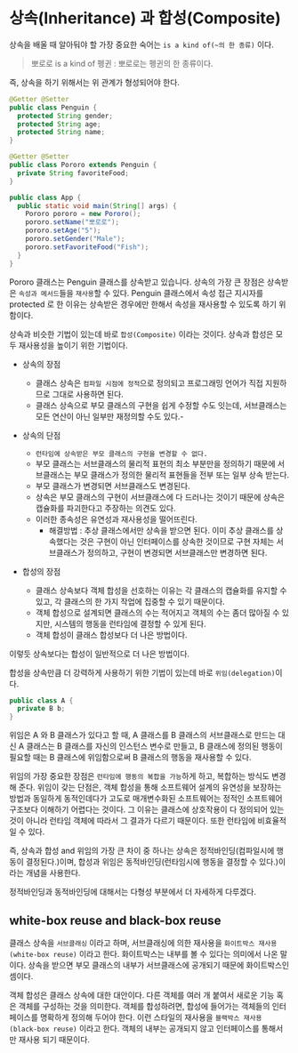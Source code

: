 # 상속(Inheritance) 과 합성(Composite)

상속을 배울 때 알아둬야 할 가장 중요한 숙어는 `is a kind of(~의 한 종류)` 이다.

> 뽀로로 is a kind of 펭귄 : 뽀로로는 펭귄의 한 종류이다.

즉, 상속을 하기 위해서는 위 관계가 형성되어야 한다.

```java
@Getter @Setter
public class Penguin {
  protected String gender;
  protected String age;
  protected String name;
}
```

```java
@Getter @Setter
public class Pororo extends Penguin {
  private String favoriteFood;
}
```

```java
public class App {
  public static void main(String[] args) {
    Pororo pororo = new Pororo();
    pororo.setName("뽀로로");
    pororo.setAge("5");
    pororo.setGender("Male");
    pororo.setFavoriteFood("Fish");
  }
}
```

Pororo 클래스는 Penguin 클래스를 상속받고 있습니다. 상속의 가장 큰 장점은 상속받은 `속성과 메서드`들을 `재사용`할 수 있다. Penguin 클래스에서 속성 접근 지시자를 protected 로 한 
이유는 상속받은 경우에만 한해서 속성을 재사용할 수 있도록 하기 위함이다.

상속과 비슷한 기법이 있는데 바로 `합성(Composite)` 이라는 것이다. 상속과 합성은 모두 재사용성을 높이기 위한 기법이다.

- 상속의 장점
  - 클래스 상속은 `컴파일 시점에 정적`으로 정의되고 프로그래밍 언어가 직접 지원하므로 그대로 사용하면 된다.
  - 클래스 상속으로 부모 클래스의 구현을 쉽게 수정할 수도 잇는데, 서브클래스는 모든 연산이 아닌 일부만 재정의할 수도 있다.-
- 상속의 단점
  - `런타임에 상속받은 부모 클래스의 구현을 변경할 수 없다.`
  - 부모 클래스는 서브클래스의 물리적 표현의 최소 부분만을 정의하기 때문에 서브클래스는 부모 클래스가 정의한 물리적 표현들을 전부 또는 일부 상속 받는다.
  - 부모 클래스가 변경되면 서브클래스도 변경된다.
  - 상속은 부모 클래스의 구현이 서브클래스에 다 드러나는 것이기 때문에 상속은 캡슐화를 파괴한다고 주장하는 의견도 있다.
  - 이러한 종속성은 유연성과 재사용성을 떨어뜨린다.
    - 해결방법 : 추상 클래스에서만 상속을 받으면 된다. 이미 추상 클래스를 상속했다는 것은 구현이 아닌 인터페이스를 상속한 것이므로 구현 자체는 서브클래스가 정의하고, 구현이 변경되면 서브클래스만 변경하면 된다.
    
- 합성의 장점
  - 클래스 상속보다 객체 합성을 선호하는 이유는 각 클래스의 캡슐화를 유지할 수 있고, 각 클래스의 한 가지 작업에 집중할 수 있기 때문이다.
  - 객체 합성으로 설계되면 클래스의 수는 적어지고 객체의 수는 좀더 많아질 수 있지만, 시스템의 행동을 런타임에 결정할 수 있게 된다.
  - 객체 합성이 클래스 합성보다 더 나은 방법이다.
  
이렇듯 상속보다는 합성이 일반적으로 더 나은 방법이다.

합성을 상속만큼 더 강력하게 사용하기 위한 기법이 있는데 바로 `위임(delegation)`이다.

```java
public class A {
  private B b;
}
```

위임은 A 와 B 클래스가 있다고 할 때, A 클래스를 B 클래스의 서브클래스로 만드는 대신 A 클래스는 B 클래스를 자신의 인스턴스 변수로 만들고, B 클래스에 정의된 행동이 필요할 때는 B 클래스에 위임함으로써 B 클래스의 행동을 재사용할 수 있다.

위임의 가장 중요한 장점은 `런타임에 행동의 복합을 가능`하게 하고, 복합하는 방식도 변경해 준다. 위임이 갖는 단점은, 객체 합성을 통해 소프트웨어 설계의 유연성을 보장하는 방법과 동일하게 동적인데다가 고도로 매개변수화된 소프트웨어는 정적인 소프트웨어 구조보다 이해하기 어렵다는 것이다. 그 이유는 클래스에 상호작용이 다 정의되어 있는 것이 아니라 런타임 객체에 따라서 그 결과가 다르기 때문이다. 또한 런타임에 비효율적일 수 있다.

즉, 상속과 합성 and 위임의 가장 큰 차이 중 하나는 상속은 정적바인딩(컴파일시에 행동이 결정된다.)이며, 합성과 위임은 동적바인딩(런타임시에 행동을 결정할 수 있다.)이라는 개념을 사용한다.

정적바인딩과 동적바인딩에 대해서는 다형성 부분에서 더 자세하게 다루겠다.

## white-box reuse and black-box reuse

클래스 상속을 `서브클래싱` 이라고 하며, 서브클래싱에 의한 재사용을 `화이트박스 재사용(white-box reuse)` 이라고 한다. 화이트박스는 내부를 볼 수 있다는 의미에서 나온 말이다. 상속을 받으면 부모 클래스의 내부가 서브클래스에 공개되기 때문에 화이트박스인 셈이다.

객체 합성은 클래스 상속에 대한 대안이다. 다른 객체를 여러 개 붙여서 새로운 기능 혹은 객체를 구성하는 것을 의미한다. 객체를 합성하려면, 합성에 들어가는 객체들의 인터페이스를 명확하게 정의해 두어야 한다. 이런 스타일의 재사용을 `블랙박스 재사용(black-box reuse)` 이라고 한다. 객체의 내부는 공개되지 않고 인터페이스를 통해서만 재사용 되기 때문이다.
